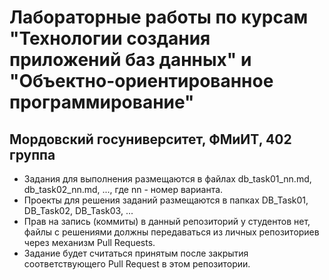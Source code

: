 # Лабораторные работы по курсам "Технологии создания приложений баз данных" и "Объектно-ориентированное программирование"
## Мордовский госуниверситет, ФМиИТ, 402 группа

* Задания для выполнения размещаются в файлах db_task01_nn.md, db_task02_nn.md, ..., где nn - номер варианта.
* Проекты для решения заданий размещаются в папках DB_Task01, DB_Task02, DB_Task03, ...
* Прав на запись (коммиты) в данный репозиторий у студентов нет, файлы с решениями должны передаваться из личных репозиториев через механизм Pull Requests.
* Задание будет считаться принятым после закрытия соответствующего Pull Request в этом репозитории.

